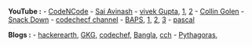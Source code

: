 
**YouTube :** 
    - [CodeNCode](https://www.youtube.com/watch?v=dg1CUYrLrD0&list=PL5DyztRVgtRWblnyEHtajWijQffrfwLz6)
    - [Sai Avinash](https://www.youtube.com/watch?v=i_mKApcoiPc&list=PLN4aKSfpk8TQUiURV1k70At4Tj5oKb92i)
    - [vivek Gupta](https://www.youtube.com/watch?v=znENoVN73G8&t=5649s), [1](https://www.youtube.com/watch?v=7WoDnrEHQpE), [2](https://www.youtube.com/watch?v=cfnQf535c5U)
    - [Collin Golen](https://www.youtube.com/watch?v=KOzByAdxVZ8&t=1s)
    - [Snack Down](https://www.youtube.com/watch?v=2425rGNrXOQ&t=6779s)
    - [codechecf channel](https://www.youtube.com/watch?v=Eot3kF5EeW4&list=PLm4khKImW62EzSys40E45g2hQTQO7nRik)
    - [BAPS](https://www.youtube.com/watch?v=ZsZglqx33U8&t=9963s), [1](https://www.youtube.com/watch?v=gk2MUZc8jTM), [2](https://www.youtube.com/watch?v=VXxdy5SmUC4 ), [3](https://www.youtube.com/watch?v=_p4_mROmlg0)
    - [pascal](https://www.youtube.com/watch?v=bR7mQgwQ_o8)

**Blogs :** 
    - [hackerearth](https://www.hackerearth.com/practice/math/number-theory/basic-number-theory-1/practice-problems/), [GKG](https://www.geeksforgeeks.org/number-theory-competitive-programming/), [codechef](https://www.codechef.com/learn/course/number-theory), [Bangla](https://github.com/hasancse91/Programming-Problem-In-Bengali/blob/master/Number%20Theory.md), [cch](https://discuss.codechef.com/t/guide-to-modular-arithmetic-plus-tricks-codechef-edition-there-is-no-other-edition/67424)
    - [Pythagoras](https://r-knott.surrey.ac.uk/Pythag/pythag.html#mnformula), 
